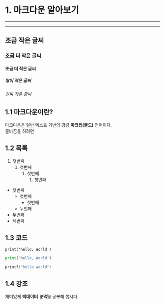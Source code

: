 # 1. 마크다운 알아보기
------------
*******
## 조금 작은 글씨
### 조금 더 작은 글씨
#### 조금 더 작은 글씨
##### 많이 작은 글씨
###### 진짜 작은 글씨
## 1.1 마크다운이란?
마크다운은 일반 텍스트 기반의 경량 **마크업(볼드)** 언어이다.  
줄바꿈을 하려면

## 1.2 목록
1. 첫번째
    1. 첫번째
        1. 첫번째
           1. 첫번째
* 첫번째
    * 첫번째
        * 첫번째
    * 두번째
* 두번째
* 세번째

## 1.3 코드
```print('hello, World')```  
```python 
print('hello, World')
```
```c
printf("hello world")
```

## 1.4 강조
재미있게 **빅데이터** ***분석***을 ~~공부~~해 봅시다.
               
            
